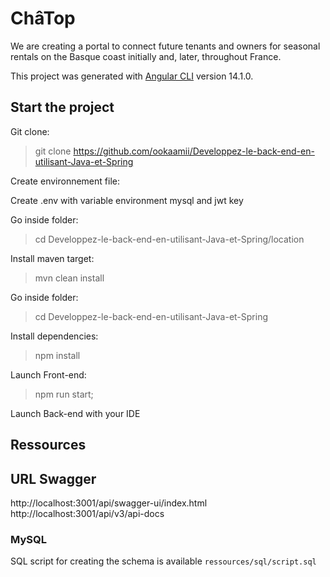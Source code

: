 # ChâTop

We are creating a portal to connect future tenants and owners for seasonal rentals on the Basque coast initially and, later, throughout France.

This project was generated with [Angular CLI](https://github.com/angular/angular-cli) version 14.1.0.

## Start the project

Git clone:

> git clone https://github.com/ookaamii/Developpez-le-back-end-en-utilisant-Java-et-Spring

Create environnement file:

Create .env with variable environment mysql and jwt key

Go inside folder:

> cd Developpez-le-back-end-en-utilisant-Java-et-Spring/location

Install maven target:

> mvn clean install

Go inside folder:

> cd Developpez-le-back-end-en-utilisant-Java-et-Spring

Install dependencies:

> npm install

Launch Front-end:

> npm run start;

Launch Back-end with your IDE


## Ressources

## URL Swagger
http://localhost:3001/api/swagger-ui/index.html
http://localhost:3001/api/v3/api-docs


### MySQL

SQL script for creating the schema is available `ressources/sql/script.sql`
